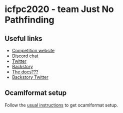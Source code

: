 # icfpc2020 - team Just No Pathfinding

## Useful links

* [Competition website](https://icfpcontest2020.github.io/)
* [Discord chat](https://discord.com/invite/xvMJbas)
* [Twitter](https://twitter.com/icfpcontest2020)
* [Backstory](https://pegovka.space/)
* [The docs???](https://message-from-space.readthedocs.io/en/latest/)
* [Backstory Twitter](https://twitter.com/ivanzaitsev85)

## Ocamlformat setup

Follow the [usual
instructions](https://github.com/ocaml-ppx/ocamlformat#emacs-setup) to get
ocamlformat setup.
